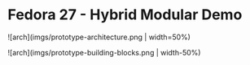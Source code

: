 # Fedora 27 - Hybrid Modular Demo

![arch](imgs/prototype-architecture.png | width=50%)

![arch](imgs/prototype-building-blocks.png | width-50%)

